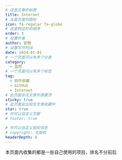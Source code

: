 ```yaml
---
# 这是文章的标题
title: Internet
# 这是页面的图标
icon: fa-regular fa-globe
# 这是侧边栏的顺序
order: 3
# 设置作者
author: 安稳
# 设置写作时间
date: 2024-01-01
# 一个页面可以有多个分类
category:
  - 监控
# 一个页面可以有多个标签
tag:
  - 软件收藏
  - GitHub
  - Internet
# 此页面会在文章列表置顶
sticky: true
# 此页面会出现在文章收藏中
star: true
# 你可以自定义页脚
# footer: true

# 你可以自定义版权信息
# copyright: 无版权
headerDepth: 6
---
```


<!-- 你可以通过设置页面的 Frontmatter，在页面禁用功能与布局。 -->

<!-- more -->

本页面内收集的都是一些自己使用的项目，排名不分前后

<SiteInfo
  name="AList"
  desc="一个网盘列表程序，可以将多种网盘进行挂载"
  url="https://al.nn.ci"
  logo="/img/start/alist-logo.svg"
  repo="https://github.com/AlistGo/alist"
  preview="/img/start/alist-bg.png"
/>

<SiteInfo
  name="VuePress Theme Hope"
  desc="本文档使用的文档程序"
  url="https://mister-hope.com"
  logo="/img/start/hope-logo.svg"
  repo="https://github.com/vuepress-theme-hope/vuepress-theme-hope"
  preview="/img/start/hope-bg.png"
/>

<SiteInfo
  name="immich"
  desc="自托管照片和视频管理解决方案"
  url="https://immich.app/"
  logo="/img/start/immich-logo.svg"
  repo="https://github.com/immich-app/immich"
  preview="/img/start/immich-screenshots.png"
/>

<SiteInfo
  name="Casdoor"
  desc="Casdoor 是一个优秀的身份访问管理 (IAM) /单点登录 (SSO)平台"
  url="https://casdoor.org/zh/docs/basic/server-installation"
  logo="/img/start/casdoor-logo.png"
  repo="https://github.com/casdoor/casdoor"
  preview="/img/start/casdoor-bg.png"
/>

<SiteInfo
  name="站点统计"
  desc="易于使用且保护隐私的 Google Analytics 替代方案"
  url="https://plausible.io/plausible.io"
  logo="/img/start/site-logo.png"
  repo="https://github.com/plausible/analytics"
  preview="/img/start/site-bg.png"
/>

<SiteInfo
  name="uptime-kuma"
  desc="应用状态监控"
  url="https://demo.kuma.pet/start-demo"
  logo="/img/start/uptime-kuma-logo.svg"
  repo="https://github.com/louislam/uptime-kuma"
  preview="/img/start/uptime-kuma-bg.png"
/>

<SiteInfo
  name="SyncTV"
  desc="👫一个可以远程一起看电影/直播的程序🍿"
  url="https://demo.synctv.wiki/web/"
  logo="/img/start/synctv-logo.png"
  repo="https://github.com/synctv-org/synctv"
  preview="/img/start/synctv-bg.png"
/>

<SiteInfo
  name="Bing壁纸"
  desc="Bing壁纸每日更新"
  url="https://github.com/zkeq/Bing-Wallpaper-Action"
  logo="/img/start/bing-logo.png"
  repo="https://github.com/zkeq/Bing-Wallpaper-Action"
  preview="/img/start/bing-bg.png"
/>

<SiteInfo
  name="音乐播放器"
  desc=""
  url="https://github.com/metowolf/MetingJS"
  logo=""
  repo="https://github.com/metowolf/MetingJS"
  preview="/img/start/yinyue-bg.png"
/>

<SiteInfo
  name="哔哩哔哩插件"
  desc="强大的哔哩哔哩增强脚本"
  url="https://github.com/the1812/Bilibili-Evolved"
  logo="/img/start/bili-logo.svg"
  repo="https://github.com/the1812/Bilibili-Evolved"
  preview="/img/start/bili-logo.svg"
/>

<SiteInfo
  name="微信/QQ/TIM防撤回补丁"
  desc="适用于 Windows 下 PC 版微信/QQ/TIM的防撤回补丁。支持最新版微信/QQ/TIM，其中微信能够选择安装多开功能。"
  url="https://github.com/huiyadanli/RevokeMsgPatcher"
  logo="/img/start/RevokeMsgPatcher-logo.png"
  repo="https://github.com/huiyadanli/RevokeMsgPatcher"
  preview="/img/start/RevokeMsgPatcher-logo.png"
/>

<SiteInfo
  name="钉钉防撤回"
  desc=""
  url="https://github.com/flydoos/DingTalkRevokeMsgPatcher"
  logo="/img/start/dingding-logo.png"
  repo="https://github.com/flydoos/DingTalkRevokeMsgPatcher"
  preview="/img/start/dingding-bg.png"
/>

<SiteInfo
  name="[短信/应用通知]转发器"
  desc="不止转发短信，还可以转发应用通知"
  url="https://github.com/pppscn/SmsForwarder"
  logo="/img/start/dxzf-logo.png"
  repo="https://github.com/pppscn/SmsForwarder"
  preview="/img/start/dxzf-bg.png"
/>

<SiteInfo
  name="QQ空间数据导出"
  desc="QQ空间备份神器，一键备份你的青春"
  url="https://www.lvshuncai.com/archives/qzone-export.html"
  logo="/img/start/qqkongjian-logo.png"
  repo="https://github.com/ShunCai/QZoneExport"
  preview="/img/start/qqkongjian.png"
/>

<SiteInfo
  name="MSDN 我告诉你"
  desc="Windows 系统下载"
  url="https://next.itellyou.cn/Original/"
  logo="/img/start/msdn-logo.ico"
  repo=""
  preview="/img/start/msdn-bg.png"
/>

<SiteInfo
  name="LiteLoaderQQNT"
  desc="QQNT 插件加载器：LiteLoaderQQNT —— 轻量 · 简洁 · 开源"
  url="https://liteloaderqqnt.github.io/"
  logo=""
  repo="https://github.com/LiteLoaderQQNT/LiteLoaderQQNT"
  preview="/img/start/ntqq-bg.png"
/>

<SiteInfo
  name="Simple Live"
  desc="简简单单的看直播"
  url="https://github.com/xiaoyaocz/dart_simple_live"
  logo="/img/start/live-logo.png"
  repo="https://github.com/xiaoyaocz/dart_simple_live"
  preview="/img/start/live-bg.png"
/>

<SiteInfo
  name="Nginx可视化"
  desc="Nginx配置配置高性能、安全、稳定的Nginx服务器的最简单方法。"
  url="https://www.digitalocean.com/community/tools/nginx?global.app.lang=zhCN"
  logo="/img/start/nginx-logo.svg"
  repo="https://github.com/digitalocean/nginxconfig.io"
  preview="/img/start/nginx-logo.svg"
/>

<SiteInfo
  name="TAURL"
  desc="构建跨平台的快速、安全、前端隔离应用,将网页打包成客户端"
  url="https://tauri.app/zh-cn"
  logo="/img/start/tauri-logo.svg"
  repo="https://github.com/tauri-apps/tauri"
  preview="/img/start/tauri-logo.svg"
/>

<SiteInfo
  name="He3"
  desc="开放，智能，高效的开发者工具箱，He3 是一款开发者工具箱有 500+ 工具 并且持续增长。"
  url="https://he3app.com/zh"
  logo="https://he3app.com/section/logo.png"
  repo=""
  preview="https://he3app.com/section/bg01.png"
/>
